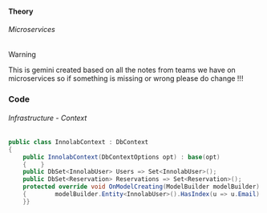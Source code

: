 ####  Theory    
  
  
###### Microservices   
> [!WARNING]  
> This is gemini created based on all the notes from teams we have on microservices so if something is missing or wrong please do change !!!


### Code

###### Infrastructure - Context

```cs
public class InnolabContext : DbContext  
{  
    public InnolabContext(DbContextOptions opt) : base(opt)  
    {    }  
    public DbSet<InnolabUser> Users => Set<InnolabUser>();  
    public DbSet<Reservation> Reservations => Set<Reservation>();  
    protected override void OnModelCreating(ModelBuilder modelBuilder)  
    {        modelBuilder.Entity<InnolabUser>().HasIndex(u => u.Email).IsUnique();  
    }}
```

